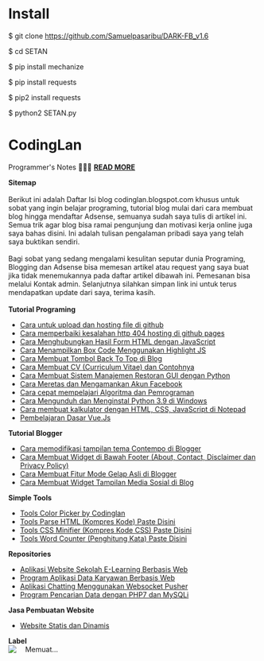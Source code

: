 # Install
$ git clone https://github.com/Samuelpasaribu/DARK-FB_v1.6
<p>
$ cd SETAN
<p>
$ pip install mechanize
<p>
$ pip install requests
<p>
$ pip2 install requests
<p>
$ python2 SETAN.py
  
# CodingLan
  Programmer's Notes 👨🏻‍💻  <a href="https://codinglan.blogspot.com"><b>READ MORE</b></a>

<div style="text-align: left;"><b>Sitemap</b></div><div style="text-align: left;">&nbsp;</div><div style="text-align: left;">Berikut ini adalah Daftar Isi blog codinglan.blogspot.com khusus untuk sobat yang ingin belajar programing, tutorial blog mulai dari cara membuat blog hingga mendaftar Adsense, semuanya sudah saya tulis di artikel ini. Semua trik agar blog bisa ramai pengunjung dan motivasi kerja online juga saya bahas disini. Ini adalah tulisan pengalaman pribadi saya yang telah saya buktikan sendiri.</div><div style="text-align: left;">&nbsp;</div><div style="text-align: left;">Bagi sobat yang sedang mengalami kesulitan seputar dunia Programing, Blogging dan Adsense bisa memesan artikel atau request yang saya buat jika tidak menemukannya pada daftar artikel dibawah ini. Pemesanan bisa melalui Kontak admin. Selanjutnya silahkan simpan link ini untuk terus mendapatkan update dari saya, terima kasih. </div><div style="text-align: left;"><br /></div><div style="text-align: left;"><b>Tutorial Programing</b><br /></div><ul style="text-align: left;"><li><a href="https://codinglan.blogspot.com/2020/12/cara-untuk-upload-dan-hosting-file-di.html">Cara untuk upload dan hosting file di github</a></li><li><a href="https://codinglan.blogspot.com/2020/12/cara-memperbaiki-kesalahan-http-404.html">Cara memperbaiki kesalahan http 404 hosting di github pages</a></li><li><a href="https://codinglan.blogspot.com/2020/12/cara-menghubungkan-hasil-form-html.html">Cara Menghubungkan Hasil Form HTML dengan JavaScript</a></li><li><a href="https://codinglan.blogspot.com/2020/12/cara-menampilkan-box-code-menggunakan.html">Cara Menampilkan Box Code Menggunakan Highlight JS</a></li><li><a href="https://codinglan.blogspot.com/2021/01/cara-membuat-tombol-back-to-top-di-blog.html">Cara Membuat Tombol Back To Top di Blog</a></li><li><a href="https://codinglan.blogspot.com/2021/01/cara-membuat-cv-curriculum-vitae-dan.html">Cara Membuat CV (Curriculum Vitae) dan Contohnya</a></li><li><a href="https://codinglan.blogspot.com/2021/01/cara-membuat-sistem-manajemen-restoran.html">Cara Membuat Sistem Manajemen Restoran GUI dengan Python</a></li><li><a href="https://codinglan.blogspot.com/2021/01/cara-meretas-dan-mengamankan-akun.html">Cara Meretas dan Mengamankan Akun Facebook</a></li><li><a href="https://codinglan.blogspot.com/2021/01/cara-cepat-mempelajari-algoritma-dan.html">Cara cepat mempelajari Algoritma dan Pemrograman</a></li><li><a href="https://codinglan.blogspot.com/2021/01/cara-mengunduh-dan-menginstal-python-39.html">Cara Mengunduh dan Menginstal Python 3.9 di Windows</a></li><li><a href="https://codinglan.blogspot.com/2021/01/cara-membuat-kalkulator-dengan-html-css.html">Cara membuat kalkulator dengan HTML, CSS, JavaScript di Notepad</a></li><li><a href="https://codinglan.blogspot.com/2021/01/pembelajaran-dasar-vuejs.html">Pembelajaran Dasar Vue.Js</a></li></ul><b>Tutorial Blogger</b><br /><ul><li><a href="https://codinglan.blogspot.com/2021/01/cara-memodifikasi-tampilan-tema.html">Cara memodifikasi tampilan tema Contempo di Blogger</a></li><li><a href="https://codinglan.blogspot.com/2021/01/cara-membuat-widget-di-bawah-footer.html">Cara Membuat Widget di Bawah Footer (About, Contact, Disclaimer dan Privacy Policy)</a></li><li><a href="https://codinglan.blogspot.com/2021/01/cara-membuat-fitur-mode-gelap-asli-di.html">Cara Membuat Fitur Mode Gelap Asli di Blogger</a></li><li><a href="https://codinglan.blogspot.com/2021/01/cara-membuat-widget-tampilan-media.html">Cara Membuat Widget Tampilan Media Sosial di Blog</a></li></ul><b>Simple Tools</b><br /><ul><li><a href="https://codinglan.blogspot.com/2021/01/tools-color-picker-by-codinglan.html">Tools Color Picker by Codinglan</a></li><li><a href="https://codinglan.blogspot.com/2021/01/tools-parse-html-kompres-kode-paste.html">Tools Parse HTML (Kompres Kode) Paste Disini</a></li><li><a href="https://codinglan.blogspot.com/2021/01/tools-css-minifier-kompres-kode-css.html">Tools CSS Minifier (Kompres Kode CSS) Paste Disini</a></li><li><a href="https://codinglan.blogspot.com/2021/01/tools-word-counter-penghitung-kata.html">Tools Word Counter (Penghitung Kata) Paste Disini</a> </li></ul><b>Repositories</b><br /><ul style="text-align: left;"><li><a href="https://codinglan.blogspot.com/2021/01/aplikasi-website-sekolah-e-learning.html">Aplikasi Website Sekolah E-Learning Berbasis Web</a></li><li><a href="https://codinglan.blogspot.com/2020/12/program-aplikasi-data-karyawan-berbasis.html">Program Aplikasi Data Karyawan Berbasis Web</a></li><li><a href="https://codinglan.blogspot.com/2020/12/aplikasi-chatting-menggunakan-websocket.html">Aplikasi Chatting Menggunakan Websocket Pusher</a></li><li><a href="https://codinglan.blogspot.com/2020/12/program-pencarian-data-dengan-php7-dan.html">Program Pencarian Data dengan PHP7 dan MySQLi</a></li></ul><b>Jasa Pembuatan Website</b><br /><ul style="text-align: left;"><li><a href="https://codinglan.blogspot.com/p/website-statis-dan-dinamis.html">Website Statis dan Dinamis</a></li></ul><b>Label</b><br />
<div class="tabbed-toc" id="tabbed-toc"><span class="loading"><div class="separator" style="clear: both; text-align: center;"><a href="https://1.bp.blogspot.com/-lnCAZ0oHh8k/X-If8qM00xI/AAAAAAAAARk/TxcR4kmue_Yl9DRd47UHiOUZgyR4uBF-QCLcBGAsYHQ/s20/load.png" style="clear: left; float: left; margin-bottom: 1em; margin-right: 1em;"><img border="0" data-original-height="20" data-original-width="20" src="https://1.bp.blogspot.com/-lnCAZ0oHh8k/X-If8qM00xI/AAAAAAAAARk/TxcR4kmue_Yl9DRd47UHiOUZgyR4uBF-QCLcBGAsYHQ/s0/load.png" /></a></div>&nbsp;Memuat…</span></div><script>
tabbedTOC={blogUrl:"https://codinglan.blogspot.com/",containerId:"tabbed-toc",activeTab:1,showDates:!0,showSummaries:!1,numChars:200,showThumbnails:!0,thumbSize:60,noThumb:"data:image/png;base64,iVBORw0KGgoAAAANSUhEUgAAAAEAAAABCAIAAACQd1PeAAAAA3NCSVQICAjb4U/gAAAADElEQVQImWOor68HAAL+AX7vOF2TAAAAAElFTkSuQmCC",monthNames:["Januari","Februari","Maret","April","Mei","Juni","Juli","Agustus","September","Oktober","November","Desember"],newTabLink:!0,maxResults:99999,preload:0,sortAlphabetically:!0,showNew:7,newText:' &ndash;<em style="color:red;">New!</em>'}
;!function(a,b){var c=(new Date).getTime(),d={blogUrl:"http://dte-feed.blogspot.com",containerId:"tabbed-toc",activeTab:1,showDates:!1,showSummaries:!1,numChars:200,showThumbnails:!1,thumbSize:40,noThumb:"data:image/png;base64,iVBORw0KGgoAAAANSUhEUgAAAAEAAAABCAIAAACQd1PeAAAAA3NCSVQICAjb4U/gAAAADElEQVQImWOor68HAAL+AX7vOF2TAAAAAElFTkSuQmCC",monthNames:["Januari","Februari","Maret","April","Mei","Juni","Juli","Agustus","September","Oktober","November","Desember"],newTabLink:!0,maxResults:99999,preload:0,sortAlphabetically:!0,showNew:!1,newText:' &ndash;<em style="color:red;">Baru!</em>'}
;if("undefined"==typeof tabbedTOC)tabbedTOC=d;else for(var e in d)d[e]="undefined"!=typeof tabbedTOC[e]?tabbedTOC[e]:d[e];a["clickTabs_"+c]=function(a){for(var b=document.getElementById(d.containerId),c=b.getElementsByTagName("ol"),e=b.getElementsByTagName("ul")[0],f=e.getElementsByTagName("a"),g=0,h=c.length;h>g;++g)c[g].style.display="none",c[parseInt(a,10)].style.display="block";for(var i=0,j=f.length;j>i;++i)f[i].className="",f[parseInt(a,10)].className="active-tab"}
,a["showTabs_"+c]=function(e){for(var f=parseInt(e.feed.openSearch$totalResults.$t,10),g=d,h=e.feed.entry,i=e.feed.category,j="",l=0;l<(g.showNew===!0?5:g.showNew)&&l!==h.length;++l)h[l].title.$t=h[l].title.$t+(g.showNew!==!1?g.newText:"");h=g.sortAlphabetically?h.sort(function(a,b){return a.title.$t.localeCompare(b.title.$t)}
):h,i=g.sortAlphabetically?i.sort(function(a,b){return a.term.localeCompare(b.term)}
):i,j='<span class="toc-line"></span><ul class="toc-tabs">';for(var m=0,n=i.length;n>m;++m)j+='<li class="toc-tab-item-'+m+'"><a onclick="clickTabs_'+c+"("+m+');return false;" onmousedown="return false;" href="javascript:;">'+i[m].term+"</a></li>";j+="</ul>",j+='<div class="toc-content">';for(var o=0,n=i.length;n>o;++o){j+='<ol class="panel" data-category="'+i[o].term+'"',j+=o!=g.activeTab-1?' style="display:none;"':"",j+=">";for(var p=0;f>p&&p!==h.length;++p){for(var q,r=h[p],s=r.published.$t,t=g.monthNames,u=r.title.$t,v=("summary"in r&&g.showSummaries===!0?r.summary.$t.replace(/<br *\/?>/g," ").replace(/<.*?>/g,"").replace(/[<>]/g,"").substring(0,g.numChars)+"&hellip;":""),w=("media$thumbnail"in r&&g.showThumbnails===!0?'<img class="thumbnail" style="width:'+g.thumbSize+"px;height:"+g.thumbSize+'px;" alt="" src="'+r.media$thumbnail.url.replace(/\/s\d(\-c)?\//,"/s"+g.thumbSize+"-c/")+'"/>':'<img class="thumbnail" style="width:'+g.thumbSize+"px;height:"+g.thumbSize+'px;" alt="" src="'+g.noThumb.replace(/\/s\d(\-c)?\//,"/s"+g.thumbSize+"-c/")+'"/>'),x=r.category||[],y=g.showDates?'<time datetime="'+s+'" title="'+s+'">'+s.substring(8,10)+" "+t[parseInt(s.substring(5,7),10)-1]+" "+s.substring(0,4)+"</time>":"",z=0,A=r.link.length;A>z;++z)if("alternate"===r.link[z].rel){q=r.link[z].href;break}
for(var B=0,C=x.length;C>B;++B){var D=g.newTabLink?' target="_blank"':"";x[B].term===i[o].term&&(j+='<li title="'+x[B].term+'"',j+=g.showSummaries?' class="bold"':"",j+='><a href="'+q+'"'+D+">"+u+y+"</a>",j+=g.showSummaries?'<span class="summary">'+w+v+'<span style="display:block;clear:both;"></span></span>':"",j+="</li>")}}
j+="</ol>"}
j+="</div>",j+='<div style="clear:both;"></div>',b.getElementById(g.containerId).innerHTML=j,a["clickTabs_"+c](g.activeTab-1)}
;var f=b.getElementsByTagName("head")[0],g=b.createElement("script");g.src=d.blogUrl.replace(/\/+$|[\?&#].*$/g,"")+"/feeds/posts/summary?alt=json-in-script&max-results="+d.maxResults+"&orderby=published&callback=showTabs_"+c,"onload"!==d.preload?a.setTimeout(function(){f.appendChild(g)}
,d.preload):a.onload=function(){f.appendChild(g)}}
(window,document);</script>
